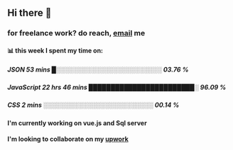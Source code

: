 ## Hi there 👋

### for freelance work? do reach, [email](mailto:bushraabbas368@gmail.com?subject=[GitHub]%20Source%20Han%20Sans) me

#### 📊 this week I spent my time on:

##### JSON         53 mins         █░░░░░░░░░░░░░░░░░░░░░░░░   03.76 %
##### JavaScript   22 hrs 46 mins  ████████████████████████░   96.09 %
##### CSS          2 mins          ░░░░░░░░░░░░░░░░░░░░░░░░░   00.14 %

#### I'm currently working on vue.js and Sql server

#### I'm looking to collaborate on my [upwork](https://www.upwork.com/freelancers/~01a84bde0169734f08) 


